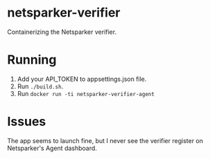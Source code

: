 # netsparker-verifier

Containerizing the Netsparker verifier.

# Running

1. Add your API_TOKEN to appsettings.json file.
2. Run `./build.sh`.
3. Run `docker run -ti netsparker-verifier-agent`

# Issues

The app seems to launch fine, but I never see the verifier register on Netsparker's Agent dashboard.

